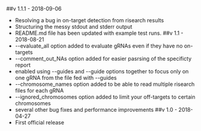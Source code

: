 ##v 1.1.1 - 2018-09-06
- Resolving a bug in on-target detection from risearch results
- Structuring the messy stdout and stderr output
- README.md file has been updated with example test runs.
##v 1.1 - 2018-08-21
- --evaluate_all option added to evaluate gRNAs even if they have no on-targets
- --comment_out_NAs option added for easier pasrsing of the specificty report
- enabled using --guides and --guide options together to focus only on one gRNA from the file fed with --guides 
- --chromosome_names option added to be able to read multiple risearch files for each gRNA
- --ignored_chromosomes option added to limit your off-targets to certain chromosomes
- several other bug fixes and performance improvements
##v 1.0 - 2018-04-27
- First official release

